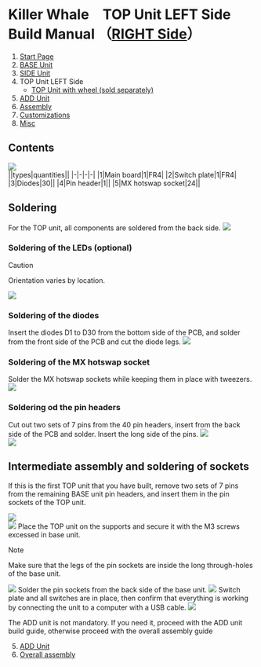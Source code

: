# Killer Whale　TOP Unit LEFT Side Build Manual （[RIGHT Side](../rightside/4_TOP.md)）

1. [Start Page](../README_EN.md)
2. [BASE Unit](../leftside/2_BASE.md)
3. [SIDE Unit](../leftside/3_SIDE_TRACKBALL.md)
4. TOP Unit LEFT Side
   - [TOP Unit with wheel (sold separately)](../leftside/4_TOP_WHEEL.md)
5. [ADD Unit](../leftside/5_ADD.md)
6. [Assembly](../leftside/6_ASSEMBLE.md)
7. [Customizations](../leftside/7_CUSTOM.md)
8. [Misc](../leftside/8_MISC.md)
## Contents
![](../img/4_1_top_l/4_1_1_contents.jpg)  
||types|quantities||
|-|-|-|-|
|1|Main board|1|FR4|
|2|Switch plate|1|FR4|
|3|Diodes|30||
|4|Pin header|1||
|5|MX hotswap socket|24||

## Soldering

For the TOP unit, all components are soldered from the back side.
![](../img/4_1_top_l/4_1_2_overall.jpg)  
### Soldering of the LEDs (optional)

> [!CAUTION]
> Orientation varies by location.

![](../img/4_1_top_l/4_1_3_led.jpg)  


### Soldering of the diodes
Insert the diodes D1 to D30 from the bottom side of the PCB, and solder from the front side of the PCB and cut the diode legs.
![](../img/4_1_top_l/4_1_4_diode.jpg) 

### Soldering of the MX hotswap socket
Solder the MX hotswap sockets while keeping them in place with tweezers.
![](../img/4_1_top_l/4_1_5_mxsocket.jpg) 

### Soldering od the pin headers
Cut out two sets of 7 pins from the 40 pin headers, insert from the back side of the PCB and solder. Insert the long side of the pins.
![](../img/c_pin_header_7.jpg)   
![](../img/4_1_top_l/4_1_6_pin_header.jpg) 

## Intermediate assembly and soldering of sockets
If this is the first TOP unit that you have built, remove two sets of 7 pins from the remaining BASE unit pin headers, and insert them in the pin sockets of the TOP unit.

![](../img/c_pin_socket_7.jpg)   
![](../img/4_1_top_l/4_1_7_pin_socket.jpg) 
Place the TOP unit on the supports and secure it with the M3 screws excessed in base unit.
> [!NOTE]
>  Make sure that the legs of the pin sockets are inside the long through-holes of the base unit.

![](../img/4_1_top_l/4_1_8_base_1.jpg) 
Solder the pin sockets from the back side of the base unit.
![](../img/4_1_top_l/4_1_9_base_2.jpg) 
Switch plate and all switches are in place, then confirm that everything is working by connecting the unit to a computer with a USB cable. 
![](../img/4_1_top_l/4_1_10_base_complete.jpg)  

The ADD unit is not mandatory. If you need it, proceed with the ADD unit build guide, otherwise proceed with the overall assembly guide

5. [ADD Unit](../leftside/5_ADD.md)
6. [Overall assembly](../leftside/6_ASSEMBLE.md)
